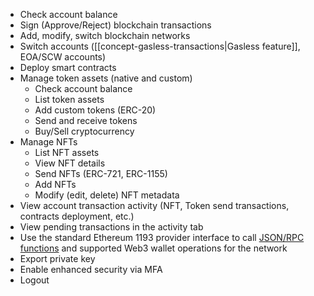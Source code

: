 * Check account balance
* Sign (Approve/Reject) blockchain transactions
* Add, modify, switch blockchain networks
* Switch accounts ([[concept-gasless-transactions|Gasless feature]], EOA/SCW accounts)
* Deploy smart contracts 
* Manage token assets (native and custom)
    - Check account balance
    - List token assets
    - Add custom tokens (ERC-20)
    - Send and receive tokens 
    - Buy/Sell cryptocurrency
* Manage NFTs
    - List NFT assets
    - View NFT details
    - Send NFTs (ERC-721, ERC-1155)
    - Add NFTs
    - Modify (edit, delete) NFT metadata
* View account transaction activity (NFT, Token send transactions, contracts deployment, etc.) 
* View pending transactions in the activity tab
* Use the standard Ethereum 1193 provider interface to call [JSON/RPC functions](https://ethereum.github.io/execution-apis/api-documentation/) and supported Web3 wallet operations for the network
* Export private key
* Enable enhanced security via MFA
* Logout